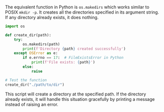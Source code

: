 The equivalent function in Python is `os.makedirs` which works similar to POSIX `mkdir -p`. It creates all the directories specified in its argument string. If any directory already exists, it does nothing.

```python
import os

def create_dir(path):
    try:
        os.makedirs(path)
        print(f'Directory {path} created successfully')
    except OSError as e:
        if e.errno == 17:  # FileExistsError in Python
            print(f'File exists: {path}')
        else:
            raise

# Test the function
create_dir("./path/to/dir")
```

This script will create a directory at the specified path. If the directory already exists, it will handle this situation gracefully by printing a message instead of raising an error.
